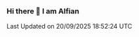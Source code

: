 ### Hi there 👋 I am Alfian

<!--START_SECTION:waka-->

 Last Updated on 20/09/2025 18:52:24 UTC
<!--END_SECTION:waka-->
